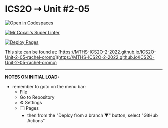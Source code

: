 # ICS2O ⇢ Unit #2-05

[![Open in Codespaces](https://classroom.github.com/assets/launch-codespace-f4981d0f882b2a3f0472912d15f9806d57e124e0fc890972558857b51b24a6f9.svg)](https://classroom.github.com/open-in-codespaces?assignment_repo_id=10610023)

[![Mr Coxall's Super Linter](https://github.com/MTHS-ICS2O-2-2022/ICS2O-Unit-2-05-rachel-oromo/workflows/Mr%20Coxall's%20Super%20Linter/badge.svg)](https://github.com/MTHS-ICS2O-2-2022/ICS2O-Unit-2-05-rachel-oromo/actions)

[![Deploy Pages](https://github.com/MTHS-ICS2O-2-2022/ICS2O-Unit-2-05-rachel-oromo/workflows/Deploy%20Pages/badge.svg)](https://github.com/MTHS-ICS2O-2-2022/ICS2O-Unit-2-05-rachel-oromo/actions)

This site can be found at: [https://MTHS-ICS2O-2-2022.github.io/ICS2O-Unit-2-05-rachel-oromo](https://MTHS-ICS2O-2-2022.github.io/ICS2O-Unit-2-05-rachel-oromo)

---

**NOTES ON INITIAL LOAD:**
- remember to goto on the menu bar:
  - File
  - Go to Repository
  - ⚙ Settings
  - 🗔 Pages
    - then from the "Deploy from a branch ▼" button, select "GitHub Actions"
